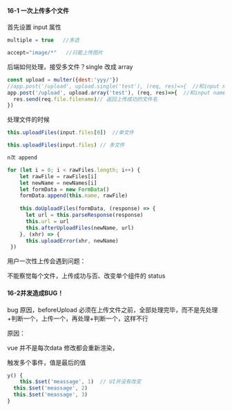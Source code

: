 #### 16-1 一次上传多个文件

首先设置 input 属性

```js
multiple = true   //多选

accept="image/*"   //只能上传图片
```



后端如何处理，接受多文件？single 改成 array

```js
const upload = multer({dest:'yyy/'})
//app.post('/upload', upload.single('test'), (req, res)=>{  //和input name 对应起来
app.post('/upload', upload.array('test'), (req, res)=>{  //和input name 对应起来
  res.send(req.file.filename)// 返回上传成功的文件名
})
```



处理文件的时候

```js
this.uploadFiles(input.files[0])  //单文件

this.uploadFiles(input.files) // 多文件

n次 append

for (let i = 0; i < rawFiles.length; i++) {
    let rawFile = rawFiles[i]
    let newName = newNames[i]
    let formData = new FormData()
    formData.append(this.name, rawFile)
  
    this.doUploadFiles(formData, (response) => {
      let url = this.parseResponse(response)
      this.url = url
      this.afterUploadFiles(newName, url)
    }, (xhr) => {
      this.uploadError(xhr, newName)
 })
```



用户一次性上传会遇到问题：

不能察觉每个文件，上传成功与否、改变单个组件的 status



#### 16-2并发造成BUG！

bug 原因，beforeUpload 必须在上传文件之前，全部处理完毕，而不是先处理+判断一个，上传一个，再处理+判断一个，这样不行

原因：

vue 并不是每次data 修改都会重新渲染，

触发多个事件，值是最后的值

```js
y() {
	this.$set('meassage', 1)  // UI并没有改变
  this.$set('meassage', 2)
  this.$set('meassage', 3)
}

```



